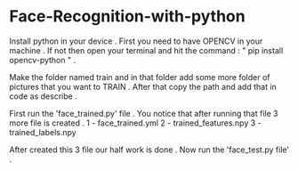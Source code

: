# Face-Recognition-with-python

Install python in your device .
First you need to have OPENCV in your machine .
If not then open your terminal and hit the command : " pip install opencv-python " .

Make the folder named train and in that folder add some more folder of pictures that you want to TRAIN . 
After that copy the path and add that in code as describe .


First run the 'face_trained.py' file .
You notice that after running that file 3 more file is created . 
1 - face_trained.yml
2 - trained_features.npy
3 - trained_labels.npy

After created this 3 file our half work is done . 
Now run the 'face_test.py file' .  
